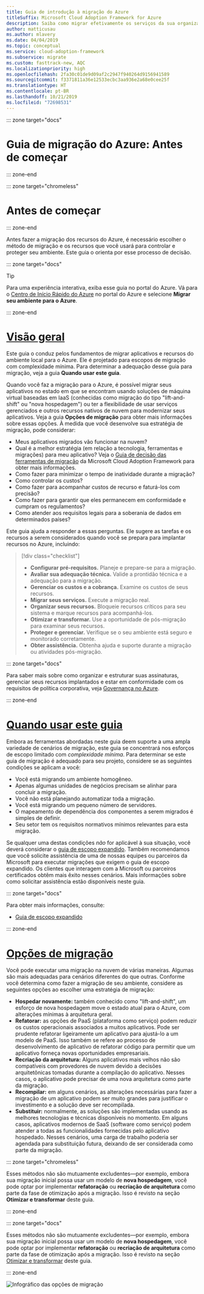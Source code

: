 ```yaml
---
title: Guia de introdução à migração do Azure
titleSuffix: Microsoft Cloud Adoption Framework for Azure
description: Saiba como migrar efetivamente os serviços da sua organização para o Azure com orientação passo a passo.
author: matticusau
ms.author: mlavery
ms.date: 04/04/2019
ms.topic: conceptual
ms.service: cloud-adoption-framework
ms.subservice: migrate
ms.custom: fasttrack-new, AQC
ms.localizationpriority: high
ms.openlocfilehash: 2fa30c01de9d09af2c2947f940264d9156941589
ms.sourcegitcommit: f3371811a36e12533ecbc3aa936e2a68e0cee25f
ms.translationtype: HT
ms.contentlocale: pt-BR
ms.lasthandoff: 10/21/2019
ms.locfileid: "72698531"
---
```

::: zone target="docs"

# <a name="azure-migration-guide-before-you-start"></a>Guia de migração do Azure: Antes de começar

::: zone-end

::: zone target="chromeless"

# <a name="before-you-start"></a>Antes de começar

::: zone-end

Antes fazer a migração dos recursos do Azure, é necessário escolher o método de migração e os recursos que você usará para controlar e proteger seu ambiente. Este guia o orienta por esse processo de decisão.

::: zone target="docs"

> [!TIP]
> Para uma experiência interativa, exiba esse guia no portal do Azure. Vá para o [Centro de Início Rápido do Azure](https://portal.azure.com/?feature.quickstart=true#blade/Microsoft_Azure_Resources/QuickstartCenterBlade) no portal do Azure e selecione **Migrar seu ambiente para o Azure**.

::: zone-end

# <a name="overviewtaboverview"></a>[Visão geral](#tab/Overview)

Este guia o conduz pelos fundamentos de migrar aplicativos e recursos do ambiente local para o Azure. Ele é projetado para escopos de migração com complexidade mínima. Para determinar a adequação desse guia para migração, veja a guia **Quando usar este guia**.

Quando você faz a migração para o Azure, é possível migrar seus aplicativos no estado em que se encontram usando soluções de máquina virtual baseadas em IaaS (conhecidas como migração do tipo "lift-and-shift" ou "nova hospedagem") ou ter a flexibilidade de usar serviços gerenciados e outros recursos nativos de nuvem para modernizar seus aplicativos. Veja a guia **Opções de migração** para obter mais informações sobre essas opções. À medida que você desenvolve sua estratégia de migração, pode considerar:

- Meus aplicativos migrados vão funcionar na nuvem?
- Qual é a melhor estratégia (em relação a tecnologia, ferramentas e migrações) para meu aplicativo? Veja o [Guia de decisão das ferramentas de migração](../../decision-guides/migrate-decision-guide/index.md) da Microsoft Cloud Adoption Framework para obter mais informações.
- Como fazer para minimizar o tempo de inatividade durante a migração?
- Como controlar os custos?
- Como fazer para acompanhar custos de recurso e faturá-los com precisão?
- Como fazer para garantir que eles permanecem em conformidade e cumpram os regulamentos?
- Como atender aos requisitos legais para a soberania de dados em determinados países?

Este guia ajuda a responder a essas perguntas. Ele sugere as tarefas e os recursos a serem considerados quando você se prepara para implantar recursos no Azure, incluindo:

> [!div class="checklist"]
>
> - **Configurar pré-requisitos.** Planeje e prepare-se para a migração.
> - **Avaliar sua adequação técnica.** Valide a prontidão técnica e a adequação para a migração.
> - **Gerenciar os custos e a cobrança.** Examine os custos de seus recursos.
> - **Migrar seus serviços.** Execute a migração real.
> - **Organizar seus recursos.** Bloqueie recursos críticos para seu sistema e marque recursos para acompanhá-los.
> - **Otimizar e transformar.** Use a oportunidade de pós-migração para examinar seus recursos.
> - **Proteger e gerenciar.** Verifique se o seu ambiente está seguro e monitorado corretamente.
> - **Obter assistência.** Obtenha ajuda e suporte durante a migração ou atividades pós-migração.

::: zone target="docs"

Para saber mais sobre como organizar e estruturar suas assinaturas, gerenciar seus recursos implantados e estar em conformidade com os requisitos de política corporativa, veja [Governança no Azure](https://docs.microsoft.com/azure/security/governance-in-azure).

::: zone-end

# <a name="when-to-use-this-guidetabwhentousethisguide"></a>[Quando usar este guia](#tab/WhenToUseThisGuide)

Embora as ferramentas abordadas neste guia deem suporte a uma ampla variedade de cenários de migração, este guia se concentrará nos esforços de escopo limitado com _complexidade mínima_. Para determinar se este guia de migração é adequado para seu projeto, considere se as seguintes condições se aplicam a você:

- Você está migrando um ambiente homogêneo.
- Apenas algumas unidades de negócios precisam se alinhar para concluir a migração.
- Você não está planejando automatizar toda a migração.
- Você está migrando um pequeno número de servidores.
- O mapeamento de dependência dos componentes a serem migrados é simples de definir.
- Seu setor tem os requisitos normativos mínimos relevantes para esta migração.

Se qualquer uma destas condições _não_ for aplicável à sua situação, você deverá considerar o [guia de escopo expandido](../expanded-scope/index.md). Também recomendamos que você solicite assistência de uma de nossas equipes ou parceiros da Microsoft para executar migrações que exigem o guia de escopo expandido. Os clientes que interagem com a Microsoft ou parceiros certificados obtêm mais êxito nesses cenários. Mais informações sobre como solicitar assistência estão disponíveis neste guia.

<!-- markdownlint-enable MD033 -->

::: zone target="docs"

Para obter mais informações, consulte:

- [Guia de escopo expandido](../expanded-scope/index.md)

::: zone-end

# <a name="migration-optionstabmigrationoptions"></a>[Opções de migração](#tab/MigrationOptions)

Você pode executar uma migração na nuvem de várias maneiras. Algumas são mais adequadas para cenários diferentes do que outras. Conforme você determina como fazer a migração de seu ambiente, considere as seguintes opções ao escolher uma estratégia de migração:

- **Hospedar novamente:** também conhecido como "lift-and-shift", um esforço de nova hospedagem move o estado atual para o Azure, com alterações mínimas à arquitetura geral.
- **Refatorar:** as opções de PaaS (plataforma como serviço) podem reduzir os custos operacionais associados a muitos aplicativos. Pode ser prudente refatorar ligeiramente um aplicativo para ajustá-lo a um modelo de PaaS. Isso também se refere ao processo de desenvolvimento de aplicativo de refatorar código para permitir que um aplicativo forneça novas oportunidades empresariais.
- **Recriação da arquitetura:** Alguns aplicativos mais velhos não são compatíveis com provedores de nuvem devido a decisões arquitetônicas tomadas durante a compilação do aplicativo. Nesses casos, o aplicativo pode precisar de uma nova arquitetura como parte da migração.
- **Recompilar:** em alguns cenários, as alterações necessárias para fazer a migração de um aplicativo podem ser muito grandes para justificar o investimento e a solução deve ser recompilada.
- **Substituir:** normalmente, as soluções são implementadas usando as melhores tecnologias e técnicas disponíveis no momento. Em alguns casos, aplicativos modernos de SaaS (software como serviço) podem atender a todas as funcionalidades fornecidas pelo aplicativo hospedado. Nesses cenários, uma carga de trabalho poderia ser agendada para substituição futura, deixando de ser considerada como parte da migração.

::: zone target="chromeless"

Esses métodos não são mutuamente excludentes&mdash;por exemplo, embora sua migração inicial possa usar um modelo de **nova hospedagem**, você pode optar por implementar **refatoração** ou **recriação de arquitetura** como parte da fase de otimização após a migração. Isso é revisto na seção **Otimizar e transformar** deste guia.

::: zone-end

::: zone target="docs"

Esses métodos não são mutuamente excludentes&mdash;por exemplo, embora sua migração inicial possa usar um modelo de **nova hospedagem**, você pode optar por implementar **refatoração** ou **recriação de arquitetura** como parte da fase de otimização após a migração. Isso é revisto na seção [Otimizar e transformar](./optimize-and-transform.md) deste guia.

::: zone-end

![Infográfico das opções de migração](../../_images/migrate/migration-options.png)
